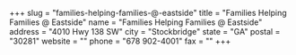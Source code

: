 +++
slug = "families-helping-families-@-eastside"
title = "Families Helping Families @ Eastside"
name = "Families Helping Families @ Eastside"
address = "4010 Hwy 138 SW"
city = "Stockbridge"
state = "GA"
postal = "30281"
website = ""
phone = "678 902-4001"
fax = ""
+++
